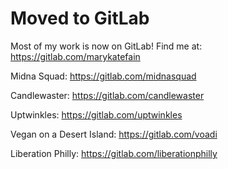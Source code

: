 # Moved to GitLab
Most of my work is now on GitLab! Find me at: https://gitlab.com/marykatefain

Midna Squad:
https://gitlab.com/midnasquad

Candlewaster:
https://gitlab.com/candlewaster

Uptwinkles:
https://gitlab.com/uptwinkles

Vegan on a Desert Island:
https://gitlab.com/voadi

Liberation Philly:
https://gitlab.com/liberationphilly
